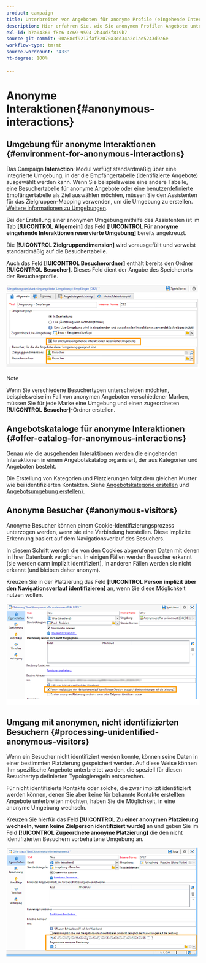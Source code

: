 ```yaml
---
product: campaign
title: Unterbreiten von Angeboten für anonyme Profile (eingehende Interaktion)
description: Hier erfahren Sie, wie Sie anonymen Profilen Angebote unterbreiten
exl-id: b7a04360-f8c6-4c69-9594-2b44d3f819b7
source-git-commit: 00a88cf9217faf32070a3cd34a2c1ae5243d9a6e
workflow-type: tm+mt
source-wordcount: '433'
ht-degree: 100%

---
```


# Anonyme Interaktionen{#anonymous-interactions}

## Umgebung für anonyme Interaktionen {#environment-for-anonymous-interactions}

Das Campaign **Interaction**-Modul verfügt standardmäßig über eine integrierte Umgebung, in der die Empfängertabelle (identifizierte Angebote) ausgewählt werden kann. Wenn Sie beispielsweise eine andere Tabelle, eine Besuchertabelle für anonyme Angebote oder eine benutzerdefinierte Empfängertabelle als Ziel auswählen möchten, müssen Sie den Assistenten für das Zielgruppen-Mapping verwenden, um die Umgebung zu erstellen. [Weitere Informationen zu Umgebungen](interaction-env.md).

Bei der Erstellung einer anonymen Umgebung mithilfe des Assistenten ist im Tab **[!UICONTROL Allgemein]** das Feld **[!UICONTROL Für anonyme eingehende Interaktionen reservierte Umgebung]** bereits angekreuzt.

Die **[!UICONTROL Zielgruppendimension]** wird vorausgefüllt und verweist standardmäßig auf die Besuchertabelle.

Auch das Feld **[!UICONTROL Besucherordner]** enthält bereits den Ordner **[!UICONTROL Besucher]**. Dieses Feld dient der Angabe des Speicherorts der Besucherprofile.

![](assets/anonymous_environment_option.png)

>[!NOTE]
>
>Wenn Sie verschiedene Besuchertypen unterscheiden möchten, beispielsweise im Fall von anonymen Angeboten verschiedener Marken, müssen Sie für jede Marke eine Umgebung und einen zugeordneten **[!UICONTROL Besucher]**-Ordner erstellen.

## Angebotskataloge für anonyme Interaktionen {#offer-catalog-for-anonymous-interactions}

Genau wie die ausgehenden Interaktionen werden die eingehenden Interaktionen in einem Angebotskatalog organisiert, der aus Kategorien und Angeboten besteht.

Die Erstellung von Kategorien und Platzierungen folgt dem gleichen Muster wie bei identifizierten Kontakten. Siehe [Angebotskategorie erstellen](interaction-offer-catalog.md#creating-offer-categories) und [Angebotsumgebung erstellen](interaction-env.md#creating-an-offer-environment)).

## Anonyme Besucher {#anonymous-visitors}

Anonyme Besucher können einem Cookie-Identifizierungsprozess unterzogen werden, wenn sie eine Verbindung herstellen. Diese implizite Erkennung basiert auf dem Navigationsverlauf des Besuchers.

In diesem Schritt werden die von den Cookies abgerufenen Daten mit denen in Ihrer Datenbank verglichen. In einigen Fällen werden Besucher erkannt (sie werden dann implizit identifiziert), in anderen Fällen werden sie nicht erkannt (und bleiben daher anonym).

Kreuzen Sie in der Platzierung das Feld **[!UICONTROL Person implizit über den Navigationsverlauf identifizieren]** an, wenn Sie diese Möglichkeit nutzen wollen.

![](assets/identification_anonymous_visitors.png)

## Umgang mit anonymen, nicht identifizierten Besuchern {#processing-unidentified-anonymous-visitors}

Wenn ein Besucher nicht identifiziert werden konnte, können seine Daten in einer bestimmten Platzierung gespeichert werden. Auf diese Weise können ihm spezifische Angebote unterbreitet werden, die speziell für diesen Besuchertyp definierten Typologieregeln entsprechen.

Für nicht identifizierte Kontakte oder solche, die zwar implizit identifiziert werden können, denen Sie aber keine für bekannte Kontakte erstellten Angebote unterbreiten möchten, haben Sie die Möglichkeit, in eine anonyme Umgebung wechseln.

Kreuzen Sie hierfür das Feld **[!UICONTROL Zu einer anonymen Platzierung wechseln, wenn keine Zielperson identifiziert wurde]** an und geben Sie im Feld **[!UICONTROL Zugeordnete anonyme Platzierung]** die den nicht identifizierten Besuchern vorbehaltene Umgebung an.

![](assets/anonymous_to_anonymous_environment.png)
